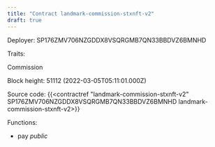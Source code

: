 ```yaml
---
title: "Contract landmark-commission-stxnft-v2"
draft: true
---
```

Deployer: SP176ZMV706NZGDDX8VSQRGMB7QN33BBDVZ6BMNHD

Traits:
 
Commission


Block height: 51112 (2022-03-05T05:11:01.000Z)

Source code: {{<contractref "landmark-commission-stxnft-v2" SP176ZMV706NZGDDX8VSQRGMB7QN33BBDVZ6BMNHD landmark-commission-stxnft-v2>}}

Functions:

* pay _public_
